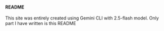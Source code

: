 #### README

This site was entirely created using Gemini CLI with 2.5-flash model.
Only part I have written is this README


